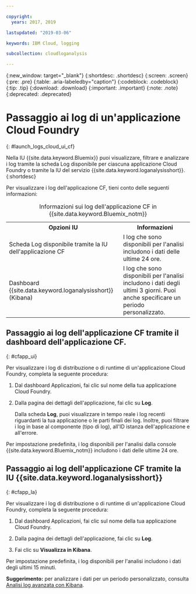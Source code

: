 ```yaml
---

copyright:
  years: 2017, 2019

lastupdated: "2019-03-06"

keywords: IBM Cloud, logging

subcollection: cloudloganalysis

---
```


{:new_window: target="_blank"}
{:shortdesc: .shortdesc}
{:screen: .screen}
{:pre: .pre}
{:table: .aria-labeledby="caption"}
{:codeblock: .codeblock}
{:tip: .tip}
{:download: .download}
{:important: .important}
{:note: .note}
{:deprecated: .deprecated}

# Passaggio ai log di un'applicazione Cloud Foundry
{: #launch_logs_cloud_ui_cf}

Nella IU {{site.data.keyword.Bluemix}} puoi visualizzare, filtrare e analizzare i log tramite la scheda Log disponibile per ciascuna applicazione Cloud Foundry o tramite la IU del servizio {{site.data.keyword.loganalysisshort}}.
{:shortdesc}

Per visualizzare i log dell'applicazione CF, tieni conto delle seguenti informazioni: 

<table>
  <caption>Informazioni sui log dell'applicazione CF in {{site.data.keyword.Bluemix_notm}}</caption>
  <tr>
    <th>Opzioni IU</th>
    <th>Informazioni</th>
  </tr>
  <tr>
    <td>Scheda Log disponibile tramite la IU dell'applicazione CF </td>
    <td>I log che sono disponibili per l'analisi includono i dati delle ultime 24 ore.</td>
  </tr>
  <tr>
    <td>Dashboard {{site.data.keyword.loganalysisshort}} (Kibana)</td>
    <td>I log che sono disponibili per l'analisi includono i dati degli ultimi 3 giorni. Puoi anche specificare un periodo personalizzato.</td>
  </tr>
</table>


## Passaggio ai log dell'applicazione CF tramite il dashboard dell'applicazione CF. 
{: #cfapp_ui}

Per visualizzare i log di distribuzione o di runtime di un'applicazione Cloud Foundry, completa la seguente procedura:

1. Dal dashboard Applicazioni, fai clic sul nome della tua applicazione Cloud Foundry. 
    
2. Dalla pagina dei dettagli dell'applicazione, fai clic su **Log**.
    
    Dalla scheda **Log**, puoi visualizzare in tempo reale i log recenti riguardanti la tua applicazione o le parti finali dei log. Inoltre, puoi filtrare i log in base al componente (tipo di log), all'ID istanza dell'applicazione e all'errore.
    
Per impostazione predefinita, i log disponibili per l'analisi dalla console {{site.data.keyword.Bluemix_notm}} includono i dati delle ultime 24 ore.


## Passaggio ai log dell'applicazione CF tramite la IU {{site.data.keyword.loganalysisshort}} 
{: #cfapp_la}

Per visualizzare i log di distribuzione o di runtime di un'applicazione Cloud Foundry, completa la seguente procedura:

1. Dal dashboard Applicazioni, fai clic sul nome della tua applicazione Cloud Foundry. 
    
2. Dalla pagina dei dettagli dell'applicazione, fai clic su **Log**.
    
3. Fai clic su **Visualizza in Kibana**.

Per impostazione predefinita, i log disponibili per l'analisi includono i dati degli ultimi 15 minuti.

**Suggerimento:** per analizzare i dati per un periodo personalizzato, consulta [Analisi log avanzata con Kibana](/docs/services/CloudLogAnalysis/kibana?topic=cloudloganalysis-analyzing_logs_Kibana#analyzing_logs_Kibana). 


